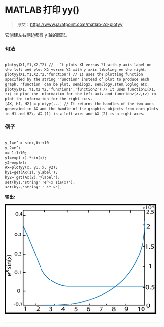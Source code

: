 # MATLAB 打印 yy()

> 原文：<https://www.javatpoint.com/matlab-2d-plotyy>

它创建左右两边都有 y 轴的图形。

### 句法

```

plotyy(X1,Y1,X2,Y2) //   It plots X1 versus Y1 with y-axis label on the left and plot X2 versus Y2 with y-axis labeling on the right.
plotyy(X1,Y1,X2,Y2,'function') // It uses the plotting function specified by the string 'function' instead of plot to produce each graph. 'function' can be plot, semilogx, semilogy,stem,loglog etc.
plotyy(X1, Y1,X2,Y2,'function1','function2') // It uses function1(X1, Y1) to plot the information for the left-axis and function2(X2,Y2) to plot the information for the right axis.
[AX, H1, H2] = plotyy(...) // It returns the handles of the two axes generated in AX and the handle of the graphics objects from each plots in H1 and H2\. AX (1) is a left axes and AX (2) is a right axes.

```

### 例子

```

y_1=e^-x sinx,0≤t≤10
y_2=e^x
x= 1:1:10;
y1=exp(-x).*sin(x);
y2=exp(x);
Ax=plotyy(x, y1, x, y2);
hy1=get(Ax(1),'ylabel');
hy2= get(Ax(2),'ylabel');
set(hy1,'string','e^-x sin(x)');
set(hy2,'string',' e^ x');

```

**输出:**

![MATLAB plotyy()](img/f292a3dd0c9901db0532d991a5dde377.png)

* * *